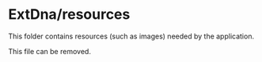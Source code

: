 # ExtDna/resources

This folder contains resources (such as images) needed by the application. 

This file can be removed.
